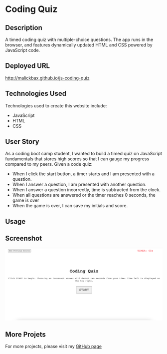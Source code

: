 # Coding Quiz
## Description
A timed coding quiz with multiple-choice questions. The app runs in the browser, and features dynamically updated HTML and CSS powered by JavaScript code.

## Deployed URL 
http://malickbax.github.io/js-coding-quiz

## Technologies Used
Technologies used to create this website include: 
- JavaScript
- HTML
- CSS

## User Story
As a coding boot camp student, I wanted to build a timed quiz on JavaScript fundamentals that stores high scores so that I can gauge my progress compared to my peers. Given a code quiz: 

- When I click the start button, a timer starts and I am presented with a question.
- When I answer a question, I am presented with another question.
- When I answer a question incorrectly, time is subtracted from the clock.
- When all questions are answered or the timer reaches 0 seconds, the game is over
- When the game is over, I can save my initials and score.

## Usage

## Screenshot
![Screenshot](/assets/img/Screenshot.png)

## More Projets
For more projects, please visit my [GitHub page](https://github.com/malickbax)